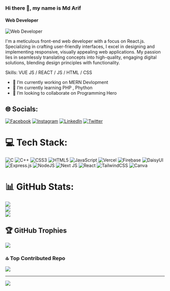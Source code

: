 ### Hi there 👋, my name is Md Arif
#### Web Developer
![Web Developer](https://avatars.githubusercontent.com/u/101608674?v=4)

I'm a meticulous front-end web developer with a focus on React.js. Specializing in crafting user-friendly interfaces, I excel in designing and implementing responsive, visually appealing web applications. My passion lies in seamlessly translating concepts into high-quality, engaging digital solutions, blending design principles with functionality.

Skills: VUE JS / REACT / JS / HTML / CSS

- 🔭 I’m currently working on MERN Devlopment 
- 🌱 I’m currently learning PHP , Phython  
- 👯 I’m looking to collaborate on Programming Hero 




## 🌐 Socials:
[![Facebook](https://img.shields.io/badge/Facebook-%231877F2.svg?logo=Facebook&logoColor=white)](https://facebook.com/mdarifhossen.sagor) [![Instagram](https://img.shields.io/badge/Instagram-%23E4405F.svg?logo=Instagram&logoColor=white)](https://instagram.com/mdarifhossen.sagor) [![LinkedIn](https://img.shields.io/badge/LinkedIn-%230077B5.svg?logo=linkedin&logoColor=white)](https://linkedin.com/in/md-arif-howlader-a424b1276) [![Twitter](https://img.shields.io/badge/Twitter-%231DA1F2.svg?logo=Twitter&logoColor=white)](https://twitter.com/ArifRegular) 

# 💻 Tech Stack:
![C](https://img.shields.io/badge/c-%2300599C.svg?style=for-the-badge&logo=c&logoColor=white) ![C++](https://img.shields.io/badge/c++-%2300599C.svg?style=for-the-badge&logo=c%2B%2B&logoColor=white) ![CSS3](https://img.shields.io/badge/css3-%231572B6.svg?style=for-the-badge&logo=css3&logoColor=white) ![HTML5](https://img.shields.io/badge/html5-%23E34F26.svg?style=for-the-badge&logo=html5&logoColor=white) ![JavaScript](https://img.shields.io/badge/javascript-%23323330.svg?style=for-the-badge&logo=javascript&logoColor=%23F7DF1E) ![Vercel](https://img.shields.io/badge/vercel-%23000000.svg?style=for-the-badge&logo=vercel&logoColor=white) ![Firebase](https://img.shields.io/badge/firebase-%23039BE5.svg?style=for-the-badge&logo=firebase) ![DaisyUI](https://img.shields.io/badge/daisyui-5A0EF8?style=for-the-badge&logo=daisyui&logoColor=white) ![Express.js](https://img.shields.io/badge/express.js-%23404d59.svg?style=for-the-badge&logo=express&logoColor=%2361DAFB) ![NodeJS](https://img.shields.io/badge/node.js-6DA55F?style=for-the-badge&logo=node.js&logoColor=white) ![Next JS](https://img.shields.io/badge/Next-black?style=for-the-badge&logo=next.js&logoColor=white) ![React](https://img.shields.io/badge/react-%2320232a.svg?style=for-the-badge&logo=react&logoColor=%2361DAFB) ![TailwindCSS](https://img.shields.io/badge/tailwindcss-%2338B2AC.svg?style=for-the-badge&logo=tailwind-css&logoColor=white) ![Canva](https://img.shields.io/badge/Canva-%2300C4CC.svg?style=for-the-badge&logo=Canva&logoColor=white)
# 📊 GitHub Stats:
![](https://github-readme-stats.vercel.app/api?username=arif1313&theme=radical&hide_border=true&include_all_commits=true&count_private=true)<br/>
![](https://github-readme-streak-stats.herokuapp.com/?user=arif1313&theme=radical&hide_border=true)<br/>
![](https://github-readme-stats.vercel.app/api/top-langs/?username=arif1313&theme=radical&hide_border=true&include_all_commits=true&count_private=true&layout=compact)

## 🏆 GitHub Trophies
![](https://github-profile-trophy.vercel.app/?username=arif1313&theme=radical&no-frame=false&no-bg=false&margin-w=4)

### 🔝 Top Contributed Repo
![](https://github-contributor-stats.vercel.app/api?username=arif1313&limit=5&theme=dark&combine_all_yearly_contributions=true)

---
[![](https://visitcount.itsvg.in/api?id=arif1313&icon=2&color=0)](https://visitcount.itsvg.in)

<!-- Proudly created with GPRM ( https://gprm.itsvg.in ) -->
